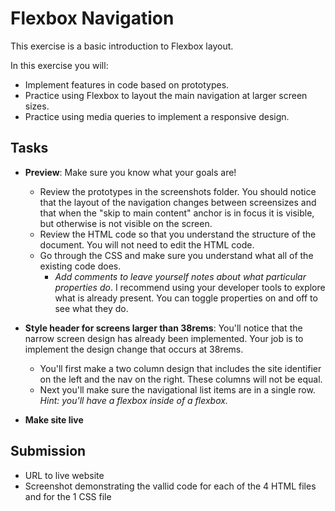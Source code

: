 # Flexbox Navigation
This exercise is a basic introduction to Flexbox layout. 

In this exercise you will:
- Implement features in code based on prototypes.
- Practice using Flexbox to layout the main navigation at larger screen sizes.
- Practice using media queries to implement a responsive design.

## Tasks
- **Preview**: Make sure you know what your goals are! 
	- Review the prototypes in the screenshots folder. You should notice that the layout of the navigation changes between screensizes and that when the "skip to main content" anchor is in focus it is visible, but otherwise is not visible on the screen.
	- Review the HTML code so that you understand the structure of the document. You will not need to edit the HTML code.
	- Go through the CSS and make sure you understand what all of the existing code does. 
		- *Add comments to leave yourself notes about what particular properties do*. I recommend using your developer tools to explore what is already present. You can toggle properties on and off to see what they do.
- **Style header for screens larger than 38rems**: You'll notice that the narrow screen design has already been implemented. Your job is to implement the design change that occurs at 38rems. 
	- You'll first make a two column design that includes the site identifier on the left and the nav on the right. These columns will not be equal.
	- Next you'll make sure the navigational list items are in a single row. *Hint: you'll have a flexbox inside of a flexbox.*

- **Make site live**

## Submission
- URL to live website
- Screenshot demonstrating the vallid code for each of the 4 HTML files and for the 1 CSS file
